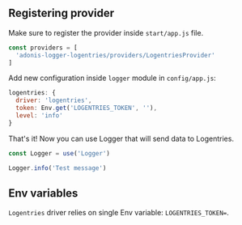 ## Registering provider

Make sure to register the provider inside `start/app.js` file.

```js
const providers = [
  'adonis-logger-logentries/providers/LogentriesProvider'
]
```

Add new configuration inside `logger` module in `config/app.js`:
```js
logentries: {
  driver: 'logentries',
  token: Env.get('LOGENTRIES_TOKEN', ''),
  level: 'info'
}
```

That's it! Now you can use Logger that will send data to Logentries.

```js
const Logger = use('Logger')

Logger.info('Test message')

```

## Env variables

`Logentries` driver relies on single Env variable: `LOGENTRIES_TOKEN=`.
